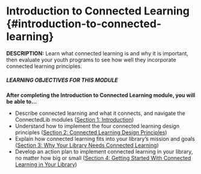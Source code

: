 # Introduction to Connected Learning {#introduction-to-connected-learning}

**DESCRIPTION:** Learn what connected learning is and why it is important, then evaluate your youth programs to see how well they incorporate connected learning principles.

<div class="table-format objectives"><span class="title"><h5>LEARNING OBJECTIVES FOR THIS MODULE</h5></span><p><b>After completing the Introduction to Connected Learning module, you will be able to…</b></p><ul><li>Describe connected learning and what it connects, and navigate the ConnectedLib modules (<a href="1_introduction/">Section 1: Introduction</a>)
</li><li>Understand how to implement the four connected learning design principles (<a href="2_connected_learning_design_principles/">Section 2: Connected Learning Design Principles</a>)</li><li>Explain how connected learning fits into your library’s mission and goals (<a href="3_why_your_library_needs_connected_learning/">Section 3: Why Your Library Needs Connected Learning</a>)</li><li>Develop an action plan to implement connected learning in your library, no matter how big or small (<a href="4_a_connected_learning_plan_for_your_library/">Section 4: Getting Started With Connected Learning in Your Library</a>)</li>
</div>



